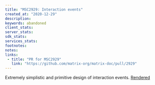 ```yaml
---
title: "MSC2929: Interaction events"
created_at: "2020-12-29"
description:
keywords: abandoned
client_stats:
server_stats:
sdk_stats:
services_stats:
footnotes:
notes:
links:
 - title: "PR for MSC2929"
   link: "https://github.com/matrix-org/matrix-doc/pull/2929"
---
```

Extremely simplistic and primitive design of interaction events.
[Rendered](https://github.com/matrix-org/matrix-doc/blob/e57745c2c436e7ec3d1d640d9e69516b7ea39fc7/proposals/2929-interaction-events.md)
